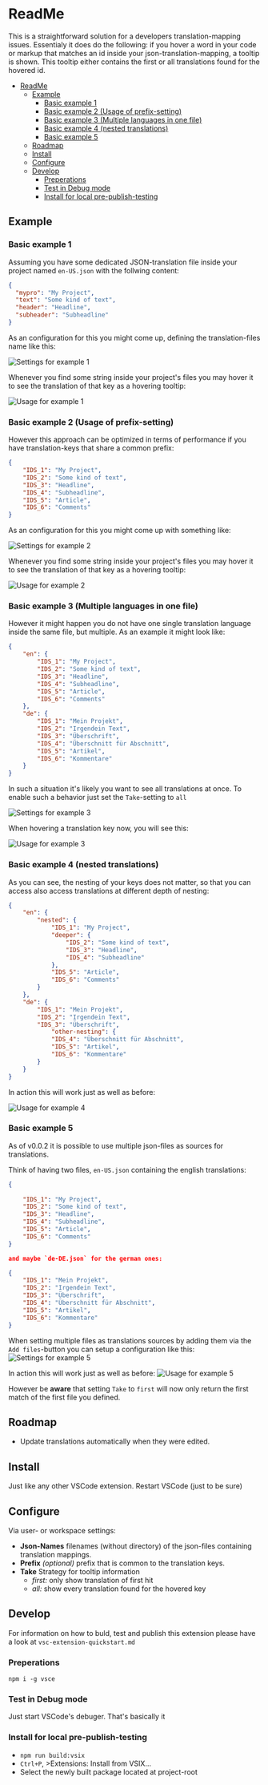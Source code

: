 # ReadMe
This is a straightforward solution for a developers translation-mapping issues.
Essentialy it does do the following:
if you hover a word in your code or markup that matches an id inside your json-translation-mapping,
a tooltip is shown. 
This tooltip either contains the first or all translations found for the hovered id.

- [ReadMe](#readme)
  - [Example](#example)
    - [Basic example 1](#basic-example-1)
    - [Basic example 2 (Usage of prefix-setting)](#basic-example-2-usage-of-prefix-setting)
    - [Basic example 3 (Multiple languages in one file)](#basic-example-3-multiple-languages-in-one-file)
    - [Basic example 4 (nested translations)](#basic-example-4-nested-translations)
    - [Basic example 5](#basic-example-5)
  - [Roadmap](#roadmap)
  - [Install](#install)
  - [Configure](#configure)
  - [Develop](#develop)
    - [Preperations](#preperations)
    - [Test in Debug mode](#test-in-debug-mode)
    - [Install for local pre-publish-testing](#install-for-local-pre-publish-testing)

## Example
### Basic example 1
Assuming you have some dedicated JSON-translation file inside your project named `en-US.json` with the follwing content:

```json
{
  "mypro": "My Project",
  "text": "Some kind of text",
  "header": "Headline",
  "subheader": "Subheadline"
}
```

As an configuration for this you might come up, defining the translation-files name like this:

![Settings for example 1](https://raw.githubusercontent.com/ArsProgramma/TranslationPeek/master/src/readme-asests/settings_example_1.png)

Whenever you find some string inside your project's files you may hover it
to see the translation of that key as a hovering tooltip:

![Usage for example 1](https://raw.githubusercontent.com/ArsProgramma/TranslationPeek/master/src/readme-asests/usage_example_1.png)

### Basic example 2 (Usage of prefix-setting)
However this approach can be optimized in terms of performance if you have translation-keys that share a common prefix:

```json
{
    "IDS_1": "My Project",
    "IDS_2": "Some kind of text",
    "IDS_3": "Headline",
    "IDS_4": "Subheadline",
    "IDS_5": "Article",
    "IDS_6": "Comments"
}
```

As an configuration for this you might come up with something like:

![Settings for example 2](https://raw.githubusercontent.com/ArsProgramma/TranslationPeek/master/src/readme-asests/settings_example_2.png)

Whenever you find some string inside your project's files you may hover it
to see the translation of that key as a hovering tooltip:

![Usage for example 2](https://raw.githubusercontent.com/ArsProgramma/TranslationPeek/master/src/readme-asests/usage_example_2.png)

### Basic example 3 (Multiple languages in one file)
However it might happen you do not have one single translation language inside the same file, but multiple. As an example it might look like:

```json
{
    "en": {
        "IDS_1": "My Project",
        "IDS_2": "Some kind of text",
        "IDS_3": "Headline",
        "IDS_4": "Subheadline",
        "IDS_5": "Article",
        "IDS_6": "Comments"
    },
    "de": {
        "IDS_1": "Mein Projekt",
        "IDS_2": "Irgendein Text",
        "IDS_3": "Überschrift",
        "IDS_4": "Überschnitt für Abschnitt",
        "IDS_5": "Artikel",
        "IDS_6": "Kommentare"
    }
}
```

In such a situation it's likely you want to see all translations at once.
To enable such a behavior just set the ```Take```-setting to ```all```

![Settings for example 3](https://raw.githubusercontent.com/ArsProgramma/TranslationPeek/master/src/readme-asests/settings_example_3.png)

When hovering a translation key now, you will see this:

![Usage for example 3](https://raw.githubusercontent.com/ArsProgramma/TranslationPeek/master/src/readme-asests/usage_example_3.png)

### Basic example 4 (nested translations)
As you can see, the nesting of your keys does not matter,
so that you can access also access translations at different depth of nesting:

```json
{
    "en": {
        "nested": {
            "IDS_1": "My Project",
            "deeper": {
                "IDS_2": "Some kind of text",
                "IDS_3": "Headline",
                "IDS_4": "Subheadline"
            },
            "IDS_5": "Article",
            "IDS_6": "Comments"
        }
    },
    "de": {
        "IDS_1": "Mein Projekt",
        "IDS_2": "Irgendein Text",
        "IDS_3": "Überschrift",
            "other-nesting": {
            "IDS_4": "Überschnitt für Abschnitt",
            "IDS_5": "Artikel",
            "IDS_6": "Kommentare"
        }
    }
}
```

In action this will work just as well as before:

![Usage for example 4](https://raw.githubusercontent.com/ArsProgramma/TranslationPeek/master/src/readme-asests/usage_example_4.png)

### Basic example 5
As of v0.0.2 it is possible to use multiple json-files as sources for translations.

Think of having two files, `en-US.json` containing the english translations:

```json
{
    
    "IDS_1": "My Project",
    "IDS_2": "Some kind of text",
    "IDS_3": "Headline",
    "IDS_4": "Subheadline",
    "IDS_5": "Article",
    "IDS_6": "Comments"
}

and maybe `de-DE.json` for the german ones:

```
```json   
{
    "IDS_1": "Mein Projekt",
    "IDS_2": "Irgendein Text",
    "IDS_3": "Überschrift",
    "IDS_4": "Überschnitt für Abschnitt",
    "IDS_5": "Artikel",
    "IDS_6": "Kommentare"
}
```

When setting multiple files as translations sources by adding them via the `Add files`-button you can setup a configuration like this:
![Settings for example 5](https://raw.githubusercontent.com/ArsProgramma/TranslationPeek/master/src/readme-asests/settings_example_5.png)

In action this will work just as well as before:
![Usage for example 5](https://raw.githubusercontent.com/ArsProgramma/TranslationPeek/master/src/readme-asests/usage_example_5.png)

However be **aware** that setting `Take` to `first` will now only return the first match of the first file you defined.

## Roadmap
  - Update translations automatically when they were edited.

## Install
Just like any other VSCode extension.
Restart VSCode (just to be sure)

## Configure
Via user- or workspace settings:
  - **Json-Names** filenames (without directory) of the json-files containing translation mappings.
  - **Prefix** _(optional)_ prefix that is common to the translation keys. 
  - **Take** Strategy for tooltip information
    - _first:_ only show translation of first hit
    - _all:_ show every translation found for the hovered key

## Develop
For information on how to buld, test and publish this extension 
please have a look at ```vsc-extension-quickstart.md```

### Preperations
```npm i -g vsce```

### Test in Debug mode
Just start VSCode's debuger. That's basically it

### Install for local pre-publish-testing
  - ```npm run build:vsix```
  - ```Ctrl+P```, >Extensions: Install from VSIX...
  - Select the newly built package located at project-root
